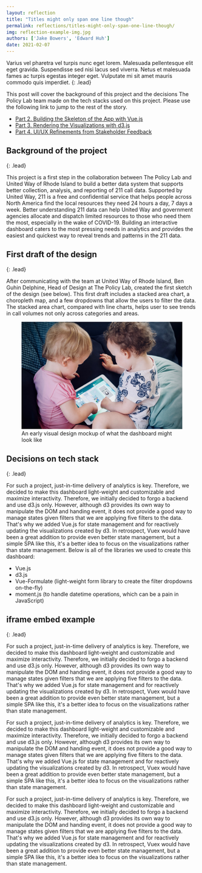 ```yaml
---
layout: reflection
title: "Titles might only span one line though"
permalink: reflections/titles-might-only-span-one-line-though/
img: reflection-example-img.jpg
authors: ['Jake Bowers', 'Edward Huh']
date: 2021-02-07
---
```


Varius vel pharetra vel turpis nunc eget lorem. Malesuada pellentesque elit eget gravida. Suspendisse sed nisi lacus sed viverra. Netus et malesuada fames ac turpis egestas integer eget. Vulputate mi sit amet mauris commodo quis imperdiet.
{: .lead}

This post will cover the background of this project and the decisions The Policy Lab team made on the tech stacks used on this project. Please use the following link to jump to the rest of the story.

- [Part 2. Building the Skeleton of the App with Vue.js](/reflections/building-skeleton-of-app-with-vue)
- [Part 3. Rendering the Visualizations with d3.js](/reflections/rendering-visualizations-with-d3)
- [Part 4. UI/UX Refinements from Stakeholder Feedback](/reflections/ui-ux-refinements-from-stakeholder-feedback)

## Background of the project
{: .lead}

This project is a first step in the collaboration between The Policy Lab and United Way of Rhode Island to build a better data system that supports better collection, analysis, and reporting of 211 call data. Supported by United Way, 211 is a free and confidential service that helps people across North America find the local resources they need 24 hours a day, 7 days a week. Better understanding 211 data can help United Way and government agencies allocate and dispatch limited resources to those who need them the most, especially in the wake of COVID-19. Building an interactive dashboard caters to the most pressing needs in analytics and provides the easiest and quickest way to reveal trends and patterns in the 211 data.

## First draft of the design
{: .lead}

After communicating with the team at United Way of Rhode Island, Ben Guhin Delphine, Head of Design at The Policy Lab, created the first sketch of the design (see below). This first draft includes a stacked area chart, a choropleth map, and a few dropdowns that allow the users to filter the data. The stacked area chart, compared with line charts, helps user to see trends in call volumes not only across categories and areas.

<figure>
  <img src="/assets/img/reflections/reflection-example-img.jpg" alt="The first draft of the United Way 211 dashboard">
  <figcaption>An early visual design mockup of what the dashboard might look like</figcaption>
</figure>

## Decisions on tech stack
{: .lead}

For such a project, just-in-time delivery of analytics is key. Therefore, we decided to make this dashboard light-weight and customizable and maximize interactivity. Therefore, we initially decided to forgo a backend and use d3.js only. However, although d3 provides its own way to manipulate the DOM and handing event, it does not provide a good way to manage states given filters that we are applying five filters to the data. That's why we added Vue.js for state management and for reactively updating the visualizations created by d3. In retrospect, Vuex would have been a great addition to provide even better state management, but a simple SPA like this, it's a better idea to focus on the visualizations rather than state management. Below is all of the libraries we used to create this dashboard:
- Vue.js
- d3.js
- Vue-Formulate (light-weight form library to create the filter dropdowns on-the-fly)
- moment.js (to handle datetime operations, which can be a pain in JavaScript)

## iframe embed example
{: .lead}

For such a project, just-in-time delivery of analytics is key. Therefore, we decided to make this dashboard light-weight and customizable and maximize interactivity. Therefore, we initially decided to forgo a backend and use d3.js only. However, although d3 provides its own way to manipulate the DOM and handing event, it does not provide a good way to manage states given filters that we are applying five filters to the data. That's why we added Vue.js for state management and for reactively updating the visualizations created by d3. In retrospect, Vuex would have been a great addition to provide even better state management, but a simple SPA like this, it's a better idea to focus on the visualizations rather than state management.

For such a project, just-in-time delivery of analytics is key. Therefore, we decided to make this dashboard light-weight and customizable and maximize interactivity. Therefore, we initially decided to forgo a backend and use d3.js only. However, although d3 provides its own way to manipulate the DOM and handing event, it does not provide a good way to manage states given filters that we are applying five filters to the data. That's why we added Vue.js for state management and for reactively updating the visualizations created by d3. In retrospect, Vuex would have been a great addition to provide even better state management, but a simple SPA like this, it's a better idea to focus on the visualizations rather than state management.

For such a project, just-in-time delivery of analytics is key. Therefore, we decided to make this dashboard light-weight and customizable and maximize interactivity. Therefore, we initially decided to forgo a backend and use d3.js only. However, although d3 provides its own way to manipulate the DOM and handing event, it does not provide a good way to manage states given filters that we are applying five filters to the data. That's why we added Vue.js for state management and for reactively updating the visualizations created by d3. In retrospect, Vuex would have been a great addition to provide even better state management, but a simple SPA like this, it's a better idea to focus on the visualizations rather than state management.
